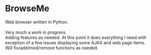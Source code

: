 # BrowseMe
Web browser written in Python.<br />
<br />
Very much a work in progress.<br />
Adding features as needed. At this point it does everything I need with exception of a few issues displaying some AJAX and web page items.<br />
Will fix/add/mod/remove functions as needed.<br />
<br />
